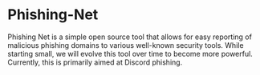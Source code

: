 # Phishing-Net
Phishing Net is a simple open source tool that allows for easy reporting of malicious phishing domains to various well-known security tools. While starting small, we will evolve this tool over time to become more powerful. Currently, this is primarily aimed at Discord phishing.
